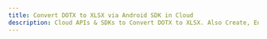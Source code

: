 ---title: Convert DOTX to XLSX via Android SDK in Clouddescription: Cloud APIs & SDKs to Convert DOTX to XLSX. Also Create, Edit & Render Microsoft Word & OpenOffice documents in the Cloud.---